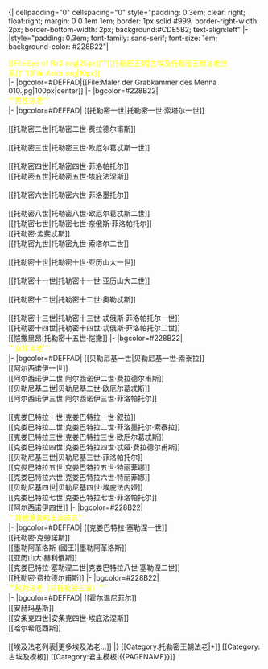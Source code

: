 {| cellpadding="0" cellspacing="0" style="padding: 0.3em; clear: right; float:right; margin: 0 0 1em 1em; border: 1px solid #999; border-right-width: 2px; border-bottom-width: 2px; background:#CDE5B2; text-align:left"
|-
|style="padding: 0.3em; font-family: sans-serif; font-size: 1em; background-color: #228B22"|<div class="center"><span style="color: yellow;">[[File:Eye of Ra2.svg|25px]]'''[[托勒密王朝|<span style="color: yellow;">古埃及托勒密王朝法老世系]]'''[[File:Ankh.svg|10px]]</div>
|-
|bgcolor=#DEFFAD|[[File:Maler der Grabkammer des Menna 010.jpg|100px|center]]
|-
|bgcolor=#228B22|<div class="center"><span style="color: yellow;">'''男性法老'''</span></div>
|-
|bgcolor=#DEFFAD| 
[[托勒密一世|托勒密一世·索塔尔一世]]		
<br>[[托勒密二世|托勒密二世·费拉德尔甫斯]]	
<br>[[托勒密三世|托勒密三世·欧厄尔葛忒斯一世]]		
<br>[[托勒密四世|托勒密四世·菲洛帕托尔]]
<br>[[托勒密五世|托勒密五世·埃庇法涅斯]]		
<br>[[托勒密六世|托勒密六世·菲洛墨托尔]]	
<br>[[托勒密八世|托勒密八世·欧厄尔葛忒斯二世]]
<br>[[托勒密七世|托勒密七世·奈俄斯·菲洛帕托尔]]
<br>[[托勒密·孟斐忒斯]]
<br>[[托勒密九世|托勒密九世·索塔尔二世]]		
<br>[[托勒密十世|托勒密十世·亚历山大一世]]	
<br>[[托勒密十一世|托勒密十一世·亚历山大二世]]			
<br>[[托勒密十二世|托勒密十二世·奥勒忒斯]]		
<br>[[托勒密十三世|托勒密十三世·忒俄斯·菲洛帕托尔一世]]
<br>[[托勒密十四世|托勒密十四世·忒俄斯·菲洛帕托尔二世]]
<br>[[恺撒里昂|托勒密十五世·恺撒]]
|-
|bgcolor=#228B22| <div class="center"><span style="color: yellow;">'''女性法老'''</span></div>
|-
|bgcolor=#DEFFAD| 
[[贝勒尼基一世|贝勒尼基一世·索泰拉]]
<br>[[阿尔西诺伊一世]]
<br>[[阿尔西诺伊二世|阿尔西诺伊二世·费拉德尔甫斯]]
<br>[[贝勒尼基二世|贝勒尼基二世·欧厄尔葛忒斯]]
<br>[[阿尔西诺伊三世|阿尔西诺伊三世·菲洛帕托尔]]		
<br>[[克娄巴特拉一世|克娄巴特拉一世·叙拉]]
<br>[[克娄巴特拉二世|克娄巴特拉二世·菲洛墨托尔·索泰拉]]
<br>[[克娄巴特拉三世|克娄巴特拉三世·欧厄尔葛忒斯]]
<br>[[克娄巴特拉四世|克娄巴特拉四世·忒娅·费拉德尔甫斯]]
<br>[[贝勒尼基三世|贝勒尼基三世·菲洛帕托尔]]
<br>[[克娄巴特拉五世|克娄巴特拉五世·特丽菲娜]]
<br>[[克娄巴特拉六世|克娄巴特拉六世·特丽菲娜]]
<br>[[贝勒尼基四世|贝勒尼基四世·埃庇法内娅]]
<br>[[克娄巴特拉七世|克娄巴特拉七世·菲洛帕托尔]]
<br>[[阿尔西诺伊四世]]
|-
|bgcolor=#228B22| <div class="center"><span style="color: yellow;">'''其他重要的王室成员'''</span></div>
|-
|bgcolor=#DEFFAD| 
[[克娄巴特拉·塞勒涅一世]]
<br>[[托勒密·克勞諾斯]]
<br>[[墨勒阿革洛斯 (國王)|墨勒阿革洛斯]]
<br>[[亚历山大·赫利俄斯]]
<br>[[克娄巴特拉·塞勒涅二世|克娄巴特拉八世·塞勒涅二世]]
<br>[[托勒密·费拉德尔甫斯]]
|-
|bgcolor=#228B22| <div class="center"><span style="color: yellow;">'''敌对法老（非托勒密王室）'''</span></div>
|-
|bgcolor=#DEFFAD|
[[霍尔温尼菲尔]]
<br>[[安赫玛基斯]]
<br>[[安条克四世|安条克四世·埃庇法涅斯]]
<br>[[哈尔希厄西斯]]
<br><br>
[[埃及法老列表|更多埃及法老...]]
|}
<noinclude>
[[Category:托勒密王朝法老|*]]
[[Category:古埃及模板]]
[[Category:君主模板|{{PAGENAME}}]]
</noinclude>